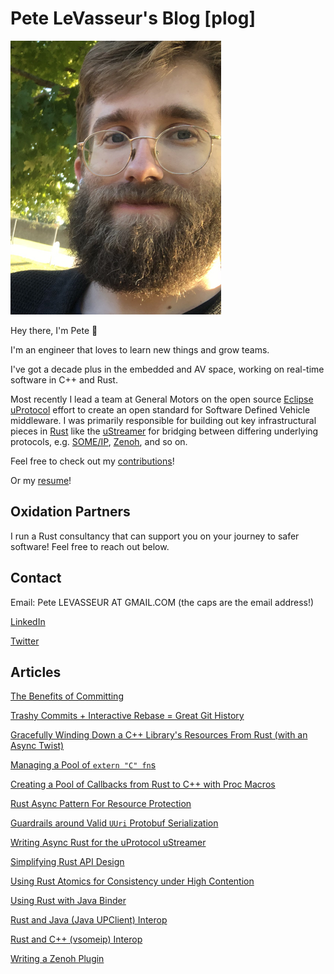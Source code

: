 # Pete LeVasseur's Blog [plog]

![Pete LeVasseur](pete.png "Pete LeVasseur")

Hey there, I'm Pete 👋

I'm an engineer that loves to learn new things and grow teams.

I've got a decade plus in the embedded and AV space, working on real-time software in C++ and Rust.

Most recently I lead a team at General Motors on the open source [Eclipse uProtocol](https://github.com/eclipse-uprotocol) effort to create an open standard for Software Defined Vehicle middleware. I was primarily responsible for building out key infrastructural pieces in [Rust](https://www.rust-lang.org/) like the [uStreamer](https://github.com/eclipse-uprotocol/up-streamer-rust) for bridging between differing underlying protocols, e.g. [SOME/IP](https://github.com/eclipse-uprotocol/up-transport-vsomeip-rust), [Zenoh](https://github.com/eclipse-uprotocol/up-transport-zenoh-rust), and so on.

Feel free to check out my [contributions](https://github.com/PLeVasseur)!

Or my [resume](Pete-LeVasseur-Resume.pdf)!

## Oxidation Partners

I run a Rust consultancy that can support you on your journey to safer software! Feel free to reach out below.

## Contact

Email: Pete LEVASSEUR AT GMAIL.COM (the caps are the email address!)

[LinkedIn](https://www.linkedin.com/in/pete-levasseur/)

[Twitter](https://x.com/AwkwardMap?t=3gQJc6upN1L_apm15mJYsQ)

## Articles

[The Benefits of Committing](articles/020-benefits-of-committing.md)

[Trashy Commits + Interactive Rebase = Great Git History](articles/019-trash-git-interactive-rebase.md)

[Gracefully Winding Down a C++ Library's Resources From Rust (with an Async Twist)](articles/018-gracefully-cpp-interop-drop-impl.md)

[Managing a Pool of `extern "C" fn`s](articles/017-manage-extern-c-fn-pool.md)

[Creating a Pool of Callbacks from Rust to C++ with Proc Macros](articles/016-rust-cpp-proc-macro.md)

[Rust Async Pattern For Resource Protection](articles/015-rust-async-resource-protection.md)

[Guardrails around Valid `UUri` Protobuf Serialization](articles/014-rust-protobuf-api-guardrails.md)

[Writing Async Rust for the uProtocol uStreamer](articles/010-writing-async-rust.md)

[Simplifying Rust API Design](articles/013-rust-simplify-api-design.md)

[Using Rust Atomics for Consistency under High Contention](articles/012-rust-atomics-generate-uuids.md)

[Using Rust with Java Binder](articles/011-rust-android-binder-aosp.md)

[Rust and Java (Java UPClient) Interop](articles/003-interop-java-rust.md)

[Rust and C++ (vsomeip) Interop](articles/002-interop-cpp-rust.md)

[Writing a Zenoh Plugin](articles/004-writing-zenoh-plugin.md)

